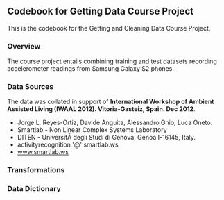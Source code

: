 ## Codebook for Getting Data Course Project

This is the codebook for the Getting and Cleaning Data Course Project.

### Overview

The course project entails combining training and test datasets recording accelerometer readings from Samsung Galaxy S2 phones.

### Data Sources

The data was collated in support of **International Workshop of Ambient Assisted Living (IWAAL 2012). Vitoria-Gasteiz, Spain. Dec 2012**.


* Jorge L. Reyes-Ortiz, Davide Anguita, Alessandro Ghio, Luca Oneto. 
* Smartlab - Non Linear Complex Systems Laboratory 
* DITEN - UniversitÃ  degli Studi di Genova, Genoa I-16145, Italy. 
* activityrecognition '@' smartlab.ws 
* www.smartlab.ws 


### Transformations



### Data Dictionary 

